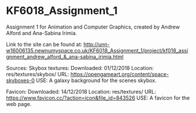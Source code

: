 # KF6018_Assignment_1
Assignment 1 for Animation and Computer Graphics, created by Andrew Alford and Ana-Sabina Irimia.

Link to the site can be found at: 
http://unn-w16006135.newnumyspace.co.uk/KF6018_Assignment_1/project/kf018_assignment_andrew_alford_&_ana-sabina_irimia.html

Sources:
  Skybox textures:
    Downloaded: 01/12/2018
    Location: res/textures/skybox/
    URL: https://opengameart.org/content/space-skyboxes-0
    USE: A galaxy background for the scenes skybox.

  Favicon:
    Downloaded: 14/12/2018
    Location: res/textures/
    URL: https://www.favicon.cc/?action=icon&file_id=843526
    USE: A favicon for the web page.

